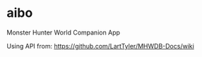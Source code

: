 # aibo
Monster Hunter World Companion App

Using API from: https://github.com/LartTyler/MHWDB-Docs/wiki
